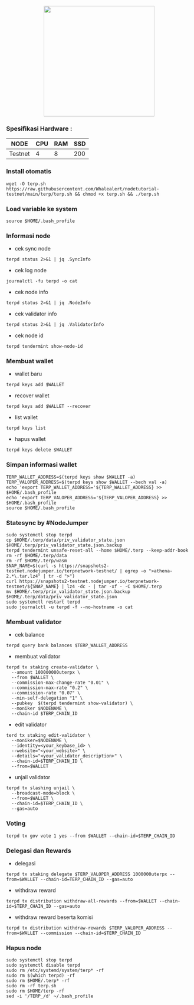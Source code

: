 <p align="center">
  <img width="300" height="auto" src="https://user-images.githubusercontent.com/108969749/201539131-2a8481bc-7d50-47fe-8db8-96c7372d5a84.png">
</p>

### Spesifikasi Hardware :
NODE  | CPU     | RAM      | SSD     |
| ------------- | ------------- | ------------- | -------- |
| Testnet | 4          | 8         | 200  |

### Install otomatis
```
wget -O terp.sh https://raw.githubusercontent.com/Whalealert/nodetutorial-testnet/main/terp/terp.sh && chmod +x terp.sh && ./terp.sh
```
### Load variable ke system
```
source $HOME/.bash_profile
```
### Informasi node

* cek sync node
```
terpd status 2>&1 | jq .SyncInfo
```
* cek log node
```
journalctl -fu terpd -o cat
```
* cek node info
```
terpd status 2>&1 | jq .NodeInfo
```
* cek validator info
```
terpd status 2>&1 | jq .ValidatorInfo
```
* cek node id
```
terpd tendermint show-node-id
```
### Membuat wallet
* wallet baru
```
terpd keys add $WALLET
```
* recover wallet
```
terpd keys add $WALLET --recover
```
* list wallet
```
terpd keys list
```
* hapus wallet
```
terpd keys delete $WALLET
```
### Simpan informasi wallet
```
TERP_WALLET_ADDRESS=$(terpd keys show $WALLET -a)
TERP_VALOPER_ADDRESS=$(terpd keys show $WALLET --bech val -a)
echo 'export TERP_WALLET_ADDRESS='${TERP_WALLET_ADDRESS} >> $HOME/.bash_profile
echo 'export TERP_VALOPER_ADDRESS='${TERP_VALOPER_ADDRESS} >> $HOME/.bash_profile
source $HOME/.bash_profile
```
### Statesync by #NodeJumper
```
sudo systemctl stop terpd
cp $HOME/.terp/data/priv_validator_state.json $HOME/.terp/priv_validator_state.json.backup
terpd tendermint unsafe-reset-all --home $HOME/.terp --keep-addr-book
rm -rf $HOME/.terp/data 
rm -rf $HOME/.terp/wasm
SNAP_NAME=$(curl -s https://snapshots2-testnet.nodejumper.io/terpnetwork-testnet/ | egrep -o ">athena-2.*\.tar.lz4" | tr -d ">")
curl https://snapshots2-testnet.nodejumper.io/terpnetwork-testnet/${SNAP_NAME} | lz4 -dc - | tar -xf - -C $HOME/.terp
mv $HOME/.terp/priv_validator_state.json.backup $HOME/.terp/data/priv_validator_state.json
sudo systemctl restart terpd
sudo journalctl -u terpd -f --no-hostname -o cat
```
### Membuat validator
* cek balance
```
terpd query bank balances $TERP_WALLET_ADDRESS
```
* membuat validator
```
terpd tx staking create-validator \
  --amount 100000000uterpx \
  --from $WALLET \
  --commission-max-change-rate "0.01" \
  --commission-max-rate "0.2" \
  --commission-rate "0.07" \
  --min-self-delegation "1" \
  --pubkey  $(terpd tendermint show-validator) \
  --moniker $NODENAME \
  --chain-id $TERP_CHAIN_ID
```
* edit validator
```
terd tx staking edit-validator \
  --moniker=$NODENAME \
  --identity=<your_keybase_id> \
  --website="<your_website>" \
  --details="<your_validator_description>" \
  --chain-id=$TERP_CHAIN_ID \
  --from=$WALLET
```
* unjail validator
```
terpd tx slashing unjail \
  --broadcast-mode=block \
  --from=$WALLET \
  --chain-id=$TERP_CHAIN_ID \
  --gas=auto
```
### Voting
```
terpd tx gov vote 1 yes --from $WALLET --chain-id=$TERP_CHAIN_ID
```
### Delegasi dan Rewards
* delegasi
```
terpd tx staking delegate $TERP_VALOPER_ADDRESS 1000000uterpx --from=$WALLET --chain-id=TERP_CHAIN_ID --gas=auto
```
* withdraw reward
```
terpd tx distribution withdraw-all-rewards --from=$WALLET --chain-id=$TERP_CHAIN_ID --gas=auto
```
* withdraw reward beserta komisi
```
terpd tx distribution withdraw-rewards $TERP_VALOPER_ADDRESS --from=$WALLET --commission --chain-id=$TERP_CHAIN_ID
```

### Hapus node
```
sudo systemctl stop terpd
sudo systemctl disable terpd
sudo rm /etc/systemd/system/terp* -rf
sudo rm $(which terpd) -rf
sudo rm $HOME/.terp* -rf
sudo rm -rf terp.sh
sudo rm $HOME/terp -rf
sed -i '/TERP_/d' ~/.bash_profile
```


